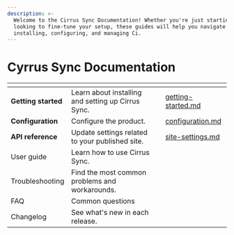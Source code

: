 ```yaml
---
description: >-
  Welcome to the Cirrus Sync Documentation! Whether you're just starting out or
  looking to fine-tune your setup, these guides will help you navigate
  installing, configuring, and managing Ci.
---
```


# Cyrrus Sync Documentation



<table data-view="cards" data-full-width="false"><thead><tr><th></th><th></th><th data-hidden data-card-cover data-type="files"></th><th data-hidden data-card-target data-type="content-ref"></th></tr></thead><tbody><tr><td><strong>Getting started</strong></td><td>Learn about installing and setting up Cirrus Sync.</td><td></td><td><a href="getting-started.md">getting-started.md</a></td></tr><tr><td><strong>Configuration</strong></td><td>Configure the product.</td><td></td><td><a href="configuration.md">configuration.md</a></td></tr><tr><td><strong>API reference</strong></td><td>Update settings related to your published site.</td><td></td><td><a href="publishing-documentation/site-settings.md">site-settings.md</a></td></tr><tr><td>User guide</td><td>Learn how to use Cirrus Sync.</td><td></td><td></td></tr><tr><td>Troubleshooting</td><td>Find the most common problems and workarounds.</td><td></td><td></td></tr><tr><td>FAQ</td><td>Common questions</td><td></td><td></td></tr><tr><td>Changelog</td><td>See what's new in each release.</td><td></td><td></td></tr></tbody></table>

